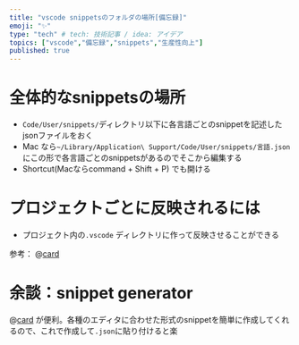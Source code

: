 ```yaml
---
title: "vscode snippetsのフォルダの場所[備忘録]"
emoji: "✨"
type: "tech" # tech: 技術記事 / idea: アイデア
topics: ["vscode","備忘録","snippets","生産性向上"]
published: true
---
```


# 全体的なsnippetsの場所
- `Code/User/snippets/`ディレクトリ以下に各言語ごとのsnippetを記述したjsonファイルをおく
 - Mac なら`~/Library/Application\ Support/Code/User/snippets/言語.json` にこの形で各言語ごとのsnippetsがあるのでそこから編集する
 - Shortcut(Macならcommand + Shift + P) でも開ける

# プロジェクトごとに反映されるには
- プロジェクト内の`.vscode` ディレクトリに作って反映させることができる

参考：
@[card](https://qiita.com/282Haniwa/items/82828c6a566e3e7e047d)

# 余談：snippet generator
@[card](https://snippet-generator.app/)
が便利。各種のエディタに合わせた形式のsnippetを簡単に作成してくれるので、これで作成して`.json`に貼り付けると楽